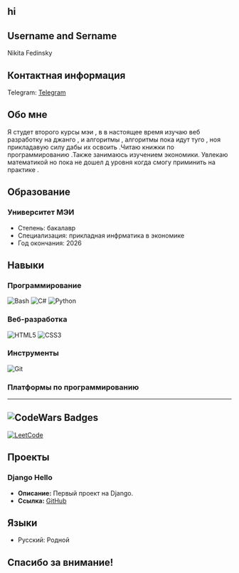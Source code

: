 ## hi 

## Username and Sername
Nikita Fedinsky

## Контактная информация
Telegram: [Telegram](https://t.me/django_proect)
## Обо мне
Я студет второго курсы мэи , в  в настоящее время изучаю веб разработку на джанго , и алгоритмы , алгоритмы пока идут туго , ноя прикладавую силу дабы их освоить  .Читаю книжки по программированию .Также занимаюсь изучением экономики. Увлекаю математикой но пока не дошел д уровня когда смогу приминить на практике .

## Образование
### Университет МЭИ 
- Степень: бакалавр
- Специализация: прикладная инфрматика в экономике
- Год окончания: 2026
## Навыки
### Программирование
![Bash](https://img.icons8.com/color/48/bash.png) 
![C#](https://img.icons8.com/color/48/c-sharp-logo.png) 
![Python](https://img.icons8.com/color/48/python--v1.png) 

### Веб-разработка
![HTML5](https://img.icons8.com/color/48/html-5--v1.png) 
![CSS3](https://img.icons8.com/color/48/css3.png)

### Инструменты
![Git](https://img.icons8.com/color/48/git.png) 

### Платформы по программированию
---
![CodeWars Badges](https://www.codewars.com/users/MakerCsharp/badges/large)
---
[![LeetCode](https://img.shields.io/badge/LeetCode-MakerCsharp-%23ff8c00?style=for-the-badge&logo=leetcode)](https://leetcode.com/MakerCsharp/)

## Проекты
### Django Hello
- **Описание:** Первый проект на Django.
- **Ссылка:** [GitHub](https://github.com/MakerCsharp/django_hello.git)
## Языки
- Русский: Родной

## Спасибо за внимание!
